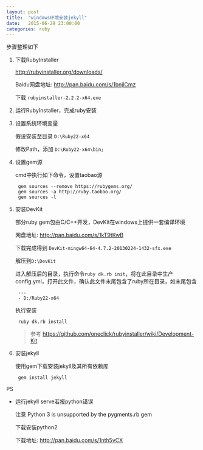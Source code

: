 ```yaml
---
layout: post
title:  "windows环境安装jekyll"
date:   2015-06-29 23:00:00
categories: ruby
---
```


步骤整理如下

1. 下载RubyInstaller

	http://rubyinstaller.org/downloads/

	Baidu网盘地址: http://pan.baidu.com/s/1bnjlCmz

	下载 `rubyinstaller-2.2.2-x64.exe`

2. 运行RubyInstaller，完成ruby安装

3. 设置系统环境变量

	假设安装至目录 `D:\Ruby22-x64`

	修改Path，添加 `D:\Ruby22-x64\bin;`

4. 设置gem源

	cmd中执行如下命令，设置taobao源

		gem sources --remove https://rubygems.org/
		gem sources -a http://ruby.taobao.org/
		gem sources -l

5. 安装DevKit

	部分ruby gem包由C/C++开发，DevKit在windows上提供一套编译环境

	网盘地址: http://pan.baidu.com/s/1kT9tKwB

	下载完成得到 `DevKit-mingw64-64-4.7.2-20130224-1432-sfx.exe`

	解压到`D:\DevKit`

	进入解压后的目录，执行命令`ruby dk.rb init`，将在此目录中生产config.yml，打开此文件，确认此文件末尾包含了ruby所在目录，如末尾包含

		---
		- D:/Ruby22-x64

	执行安装

		ruby dk.rb install

	> 参考 https://github.com/oneclick/rubyinstaller/wiki/Development-Kit

5. 安装jekyll

	使用gem下载安装jekyll及其所有依赖库

		gem install jekyll


PS

- 运行jekyll serve若报python错误
	
	注意 Python 3 is unsupported by the pygments.rb gem

	下载安装python2
	
	下载地址: http://pan.baidu.com/s/1nth5vCX

	

